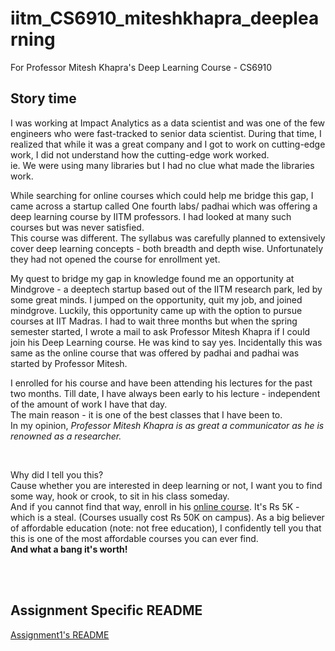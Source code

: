 # iitm_CS6910_miteshkhapra_deeplearning
For Professor Mitesh Khapra's Deep Learning Course - CS6910

## Story time
I was working at Impact Analytics as a data scientist and was one of the few engineers who were fast-tracked to senior data scientist.
During that time, I realized that while it was a great company and I got to work on cutting-edge work, I did not understand how the cutting-edge work worked.<br> 
ie. We were using many libraries but I had no clue what made the libraries work. 

While searching for online courses which could help me bridge this gap, I came across a startup called One fourth labs/ padhai which was offering a deep learning course by IITM professors.
I had looked at many such courses but was never satisfied.<br>
This course was different. The syllabus was carefully planned to extensively cover deep learning concepts - both breadth and depth wise.
Unfortunately they had not opened the course for enrollment yet.

My quest to bridge my gap in knowledge found me an opportunity at Mindgrove - a deeptech startup based out of the IITM research park, led by some great minds.
I jumped on the opportunity, quit my job, and joined mindgrove.
Luckily, this opportunity came up with the option to pursue courses at IIT Madras.
I had to wait three months but when the spring semester started, I wrote a mail to ask Professor Mitesh Khapra if I could join his Deep Learning course. He was kind to say yes. Incidentally this was same as the online course that was offered by padhai and padhai was started by Professor Mitesh.

I enrolled for his course and have been attending his lectures for the past two months. 
Till date, I have always been early to his lecture - independent of the amount of work I have that day.<br>
The main reason - it is one of the best classes that I have been to.<br>
In my opinion, *Professor Mitesh Khapra is as great a communicator as he is renowned as a researcher.*

<br>

Why did I tell you this?<br>
Cause whether you are interested in deep learning or not, I want you to find some way, hook or crook, to sit in his class someday.<br>
And if you cannot find that way, enroll in his [online course](https://padhai.onefourthlabs.in/courses/dl-feb-2019). It's Rs 5K - which is a steal. (Courses usually cost Rs 50K on campus). As a big believer of affordable education (note: not free education), I confidently tell you that this is one of the most affordable courses you can ever find.<br>
**And what a bang it's worth!**

<br>
<br>

## Assignment Specific README
[Assignment1's README](./assignment1/README.md)